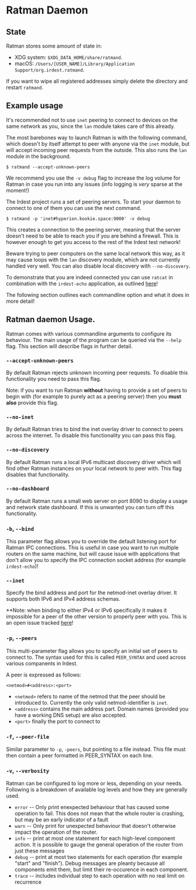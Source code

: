 # Ratman Daemon

## State

Ratman stores some amount of state in: 
  - XDG system: `$XDG_DATA_HOME/share/ratmand`.
  - macOS:  `/Users/[USER_NAME]/Library/Application Support/org.irdest.ratmand`.

If you want to wipe all registered addresses simply delete the
directory and restart `ratmand`.


## Example usage

It's recommended not to use `inet` peering to connect to devices on
the same network as you, since the `lan` module takes care of this
already.

The most barebones way to launch Ratman is with the following command,
which doesn't by itself attempt to peer with anyone via the `inet`
module, but will accept incoming peer requests from the outside.  This
also runs the `lan` module in the background.

```
$ ratmand --accept-unknown-peers
```

We recommend you use the `-v debug` flag to increase the log volume
for Ratman in case you run into any issues (info logging is _very_
sparse at the moment!)

The Irdest project runs a set of peering servers.  To start your
daemon to connect to one of them you can use the next command.

```
$ ratmand -p 'inet#hyperion.kookie.space:9000' -v debug
```

This creates a connection to the peering server, meaning that the
server doesn't need to be able to reach you if you are behind a
firewall.  This is however enough to get you access to the rest of the
Irdest test network!

Beware trying to peer computers on the same local network this way, as
it may cause loops with the `lan` discovery module, which are not
currently handled very well.  You can also disable local discovery
with `--no-discovery`.

To demonstrate that you are indeed connected you can use `ratcat` in
combination with the `irdest-echo` application, as outlined
[here](../irdest-echo.html#public-instance)!

The following section outlines each commandline option and what it
does in more detail!


## Ratman daemon Usage.

Ratman comes with various commandline arguments to configure its
behaviour.  The main usage of the program can be queried via the
`--help` flag.  This section will describe flags in further detail.


### `--accept-unknown-peers`

By default Ratman rejects unknown incoming peer requests.  To disable
this functionality you need to pass this flag.

Note: if you want to run Ratman **without** having to provide a set of
peers to begin with (for example to purely act as a peering server)
then you **must also** provide this flag.


### `--no-inet`

By default Ratman tries to bind the inet overlay driver to connect to
peers across the internet.  To disable this functionality you can pass
this flag.


### `--no-discovery`

By default Ratman runs a local IPv6 multicast discovery driver which
will find other Ratman instances on your local network to peer with.
This flag disables that functionality.


### `--no-dashboard`

By default Ratman runs a small web server on port 8090 to display a
usage and network state dashboard.  If this is unwanted you can turn
off this functionality.


### `-b`, `--bind`

This parameter flag allows you to override the default listening port
for Ratman IPC connections.  This is useful in case you want to run
multiple routers on the same machine, but will cause issue with
applications that don't allow you to specify the IPC connection socket
address (for example `irdest-echo`)!


### `--inet`

Specify the bind address and port for the netmod-inet overlay driver.
It supports both IPv6 and IPv4 address schemas.

**Note: when binding to either IPv4 or IPv6 specifically it makes it
impossible for a peer of the other version to properly peer with you.
This is an open issue tracked
[here](https://git.irde.st/we/irdest/-/issues/36)!


### `-p`, `--peers`

This multi-parameter flag allows you to specify an initial set of
peers to connect to.  The syntax used for this is called `PEER_SYNTAX`
and used across various companents in Irdest.

A peer is expressed as follows: 

```
<netmod>#<address>:<port>
```

 - `<netmod>` refers to name of the netmod that the peer should be
   introduced to.  Currently the only valid netmod-identifier is
   `inet`.
 - `<address>` contains the main address part.  Domain names (provided
   you have a working DNS setup) are also accepted.
 - `<port>` finally the port to connect to
 
 
### `-f`, `--peer-file`

Similar parameter to `-p`, `-peers`, but pointing to a file instead.
This file must then contain a peer formatted in PEER_SYNTAX on each line.


### `-v`, `--verbosity`

Ratman can be configured to log more or less, depending on your needs.
Following is a breakdown of available log levels and how they are
generally used.


 - `error` -- Only print enexpected behaviour that has caused some
   operation to fail.  This does not mean that the whole router is
   crashing, but may be an early indicator of a fault
 - `warn` -- Only print for unexpected behaviour that doesn't
   otherwise impact the operation of the router.
 - `info` -- print at most one statement for each high-level component
   action.  It is possible to gauge the general operation of the
   router from just these messages
 - `debug` -- print at most two statements for each operation (for
   example "start" and "finish").  Debug messages are pleanty because
   all components emit them, but limit their re-occurence in each
   component.
 - `trace` -- includes individual step to each operation with no real
   limit on recurrence
